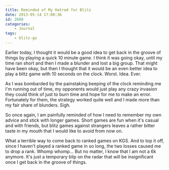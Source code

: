 ```yaml
---
title: Reminded of My Hatred for Blitz
date: 2013-05-14 17:00:36
id: 2688
categories:
	- Journal
tags:
	- blitz-go
---
```


Earlier today, I thought it would be a good idea to get back in the groove of things by playing a quick 10 minute game. I think it was going okay, until my time ran short and then I made a blunder and lost a big group. That might have been okay, but then I thought that it would be an even better idea to play a blitz game with 10 seconds on the clock. Worst. Idea. Ever.

As I was bombarded by the painstaking beeping of the clock reminding me I'm running out of time, my opponents would just play any crazy invasion they could think of just to burn time and hope for me to make an error. Fortunately for them, the strategy worked quite well and I made more than my fair share of blunders. Sigh.

So once again, I am painfully reminded of how I need to remember my own advice and stick with longer games. Short games are fun when it's casual and with friends, but blitz games against strangers leaves a rather bitter taste in my mouth that I would like to avoid from now on.

What a terrible way to come back to ranked games on KGS. And to top it off, since I haven't played a ranked game in so long, the two losses caused me to drop a rank. Whomp whomp... But no matter, I know that I am not a 6k anymore. It's just a temporary blip on the radar that will be insignificant once I get back in the groove of things.